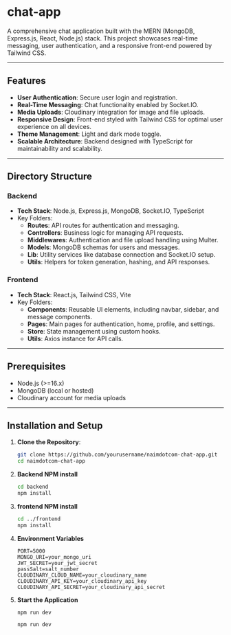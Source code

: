 # chat-app

A comprehensive chat application built with the MERN (MongoDB, Express.js, React, Node.js) stack. This project showcases real-time messaging, user authentication, and a responsive front-end powered by Tailwind CSS.

---

## Features

- **User Authentication**: Secure user login and registration.
- **Real-Time Messaging**: Chat functionality enabled by Socket.IO.
- **Media Uploads**: Cloudinary integration for image and file uploads.
- **Responsive Design**: Front-end styled with Tailwind CSS for optimal user experience on all devices.
- **Theme Management**: Light and dark mode toggle.
- **Scalable Architecture**: Backend designed with TypeScript for maintainability and scalability.

---

## Directory Structure

### Backend
- **Tech Stack**: Node.js, Express.js, MongoDB, Socket.IO, TypeScript
- Key Folders:
  - **Routes**: API routes for authentication and messaging.
  - **Controllers**: Business logic for managing API requests.
  - **Middlewares**: Authentication and file upload handling using Multer.
  - **Models**: MongoDB schemas for users and messages.
  - **Lib**: Utility services like database connection and Socket.IO setup.
  - **Utils**: Helpers for token generation, hashing, and API responses.

### Frontend
- **Tech Stack**: React.js, Tailwind CSS, Vite
- Key Folders:
  - **Components**: Reusable UI elements, including navbar, sidebar, and message components.
  - **Pages**: Main pages for authentication, home, profile, and settings.
  - **Store**: State management using custom hooks.
  - **Utils**: Axios instance for API calls.

---

## Prerequisites

- Node.js (>=16.x)
- MongoDB (local or hosted)
- Cloudinary account for media uploads

---

## Installation and Setup

1. **Clone the Repository**:
   ```bash
   git clone https://github.com/yourusername/naimdotcom-chat-app.git
   cd naimdotcom-chat-app
   ```
2. **Backend NPM install**
   ```bash
   cd backend
   npm install
   ```
3. **frontend NPM install**

   ```bash
   cd ../frontend
   npm install
   ```
4. **Environment Variables**
   ```.env
   PORT=5000
   MONGO_URI=your_mongo_uri
   JWT_SECRET=your_jwt_secret
   passSalt=salt_number
   CLOUDINARY_CLOUD_NAME=your_cloudinary_name
   CLOUDINARY_API_KEY=your_cloudinary_api_key
   CLOUDINARY_API_SECRET=your_cloudinary_api_secret
   ```
5. **Start the Application**
   ```bash for backend
   npm run dev
   ```
   ```bash for frontend
   npm run dev
   ```
   
  

